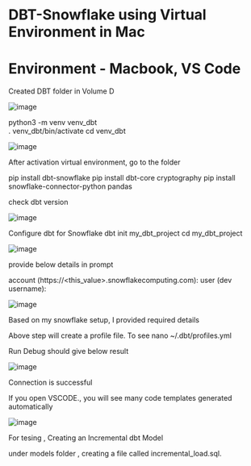 # DBT-Snowflake using Virtual Environment in Mac

# Environment - Macbook, VS Code

Created DBT  folder in Volume D

![image](https://github.com/user-attachments/assets/cb9b3527-3722-471d-b11b-d7c3060866e4)

python3  -m venv venv_dbt  
 . venv_dbt/bin/activate
 cd venv_dbt
 

![image](https://github.com/user-attachments/assets/ef44d58d-7e68-4c85-8c76-ab01d28e1b7c)

After activation virtual environment, go to the folder

pip install dbt-snowflake
pip install dbt-core cryptography
pip install snowflake-connector-python pandas

check dbt version

![image](https://github.com/user-attachments/assets/7fef1797-bd9e-4e36-b943-d19ee1db3489)

Configure dbt for Snowflake
dbt init my_dbt_project
cd my_dbt_project

![image](https://github.com/user-attachments/assets/e11e65b2-1382-4e50-8281-eeeec93c8842)

provide below details in prompt

account (https://<this_value>.snowflakecomputing.com): 
user (dev username): 

![image](https://github.com/user-attachments/assets/8d46e49e-11e7-4d33-b321-59de73f2d903)

Based on my snowflake setup, I provided required details

Above step will create a profile file. To see nano ~/.dbt/profiles.yml

Run Debug  should give below result

![image](https://github.com/user-attachments/assets/663aa5fa-b6d2-4622-94e4-2e62c6a64581)

Connection is successful

If you open VSCODE., you will see many code templates generated automatically

![image](https://github.com/user-attachments/assets/76668624-1619-47c7-b612-7e7529f8eda4)


For tesing , Creating an Incremental dbt Model

under models folder , creating  a file called incremental_load.sql.


